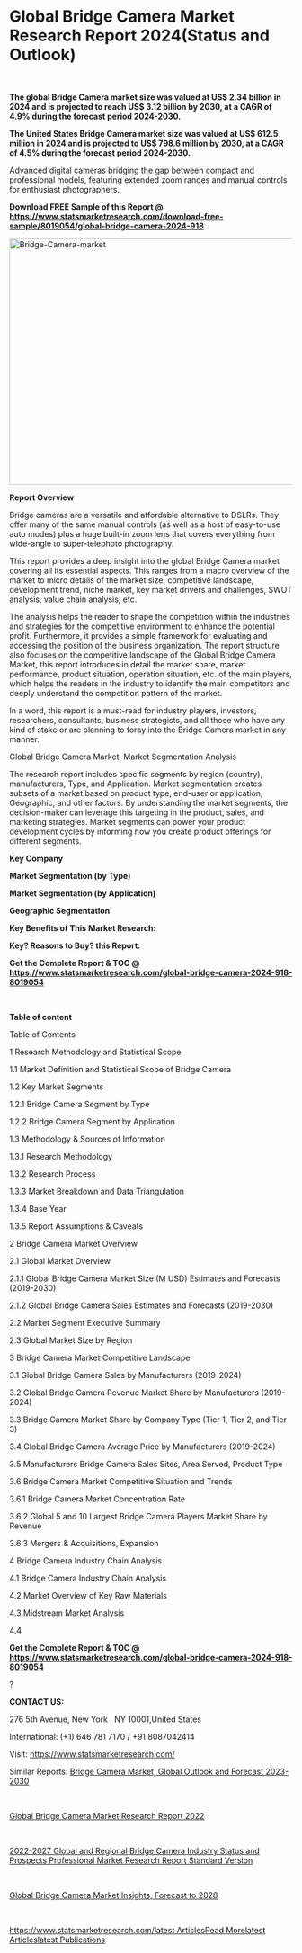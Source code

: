<h1>Global Bridge Camera Market Research Report 2024(Status and Outlook)</h1><br/><p><strong>The global Bridge Camera market size was valued at US$ 2.34 billion in 2024 and is projected to reach US$ 3.12 billion by 2030, at a <strong>CAGR</strong> of 4.9% during the forecast period 2024-2030.</strong></p>
 
 
 
 <p><strong>The United States Bridge Camera market size was valued at US$ 612.5 million in 2024 and is projected to US$ 798.6 million by 2030, at a <strong>CAGR</strong> of 4.5% during the forecast period 2024-2030.</strong></p>
 
 
 
 <p>Advanced digital cameras bridging the gap between compact and professional models, featuring extended zoom ranges and manual controls for enthusiast photographers.</p>
 
 
 
 <p><strong>Download FREE Sample of this Report @ <a href="https://www.statsmarketresearch.com/download-free-sample/8019054/global-bridge-camera-2024-918">https://www.statsmarketresearch.com/download-free-sample/8019054/global-bridge-camera-2024-918</a></strong></p>
 
 
 
 <p><img alt="Bridge-Camera-market" src="https://www.grandresearchstore.com/assets/report-images/Bridge_Camera_market.png" style="width: 730px; height: 438px;" /></p>
 
 
 
 <p><strong>Report Overview</strong></p>
 
 
 
 <p>Bridge cameras are a versatile and affordable alternative to DSLRs. They offer many of the same manual controls (as well as a host of easy-to-use auto modes) plus a huge built-in zoom lens that covers everything from wide-angle to super-telephoto photography.</p>
 
 
 
 <p>This report provides a deep insight into the global Bridge Camera market covering all its essential aspects. This ranges from a macro overview of the market to micro details of the market size, competitive landscape, development trend, niche market, key market drivers and challenges, SWOT analysis, value chain analysis, etc.</p>
 
 
 
 <p>The analysis helps the reader to shape the competition within the industries and strategies for the competitive environment to enhance the potential profit. Furthermore, it provides a simple framework for evaluating and accessing the position of the business organization. The report structure also focuses on the competitive landscape of the Global Bridge Camera Market, this report introduces in detail the market share, market performance, product situation, operation situation, etc. of the main players, which helps the readers in the industry to identify the main competitors and deeply understand the competition pattern of the market.</p>
 
 
 
 <p>In a word, this report is a must-read for industry players, investors, researchers, consultants, business strategists, and all those who have any kind of stake or are planning to foray into the Bridge Camera market in any manner.</p>
 
 
 
 <p>Global Bridge Camera Market: Market Segmentation Analysis</p>
 
 
 
 <p>The research report includes specific segments by region (country), manufacturers, Type, and Application. Market segmentation creates subsets of a market based on product type, end-user or application, Geographic, and other factors. By understanding the market segments, the decision-maker can leverage this targeting in the product, sales, and marketing strategies. Market segments can power your product development cycles by informing how you create product offerings for different segments.</p>
 
 
 
 <p><strong>Key Company</strong></p>
 
 
 
 <p><strong>Market Segmentation (by Type)</strong></p>
 
 
 
 <p><strong>Market Segmentation (<strong>by Application</strong>)</strong></p>
 
 
 
 <p><strong>Geographic Segmentation</strong></p>
 
 
 
 <p><strong>Key Benefits of This Market Research:</strong></p>
 
 
 
 <p><strong>Key? <strong>Reasons to Buy</strong>? this Report:</strong></p>
 
 
 
 <div><b>Get the Complete Report & TOC @ <a href="https://www.statsmarketresearch.com/global-bridge-camera-2024-918-8019054">https://www.statsmarketresearch.com/global-bridge-camera-2024-918-8019054</a></b></div>
 
 
 
 <p><br />
 
 <b>Table of content</b></p>
 
 
 
 <p>Table of Contents<br />
 
 1 Research Methodology and Statistical Scope<br />
 
 1.1 Market Definition and Statistical Scope of Bridge Camera<br />
 
 1.2 Key Market Segments<br />
 
 1.2.1 Bridge Camera Segment by Type<br />
 
 1.2.2 Bridge Camera Segment by Application<br />
 
 1.3 Methodology & Sources of Information<br />
 
 1.3.1 Research Methodology<br />
 
 1.3.2 Research Process<br />
 
 1.3.3 Market Breakdown and Data Triangulation<br />
 
 1.3.4 Base Year<br />
 
 1.3.5 Report Assumptions & Caveats<br />
 
 2 Bridge Camera Market Overview<br />
 
 2.1 Global Market Overview<br />
 
 2.1.1 Global Bridge Camera Market Size (M USD) Estimates and Forecasts (2019-2030)<br />
 
 2.1.2 Global Bridge Camera Sales Estimates and Forecasts (2019-2030)<br />
 
 2.2 Market Segment Executive Summary<br />
 
 2.3 Global Market Size by Region<br />
 
 3 Bridge Camera Market Competitive Landscape<br />
 
 3.1 Global Bridge Camera Sales by Manufacturers (2019-2024)<br />
 
 3.2 Global Bridge Camera Revenue Market Share by Manufacturers (2019-2024)<br />
 
 3.3 Bridge Camera Market Share by Company Type (Tier 1, Tier 2, and Tier 3)<br />
 
 3.4 Global Bridge Camera Average Price by Manufacturers (2019-2024)<br />
 
 3.5 Manufacturers Bridge Camera Sales Sites, Area Served, Product Type<br />
 
 3.6 Bridge Camera Market Competitive Situation and Trends<br />
 
 3.6.1 Bridge Camera Market Concentration Rate<br />
 
 3.6.2 Global 5 and 10 Largest Bridge Camera Players Market Share by Revenue<br />
 
 3.6.3 Mergers & Acquisitions, Expansion<br />
 
 4 Bridge Camera Industry Chain Analysis<br />
 
 4.1 Bridge Camera Industry Chain Analysis<br />
 
 4.2 Market Overview of Key Raw Materials<br />
 
 4.3 Midstream Market Analysis<br />
 
 4.4</p>
 
 
 
 <div><b>Get the Complete Report & TOC @ <a href="https://www.statsmarketresearch.com/global-bridge-camera-2024-918-8019054">https://www.statsmarketresearch.com/global-bridge-camera-2024-918-8019054</a></b></div>
 
 
 
 <p>? </p>
 
 
 
 <p><b>CONTACT US:</b><br />
 
 276 5th Avenue, New York , NY 10001,United States<br />
 
 International: (+1) 646 781 7170 / +91 8087042414<br />
 
 Visit: <a href="https://www.statsmarketresearch.com/">https://www.statsmarketresearch.com/</a><br />
 
 Similar Reports: <a href="https://www.statsmarketresearch.com/global-bridge-camera-2024-918-8019054">Bridge Camera Market, Global Outlook and Forecast 2023-2030</a><br />
 
 <br />
 
 <a href="https://www.statsmarketresearch.com/global-bridge-camera-2024-918-8019054">Global Bridge Camera Market Research Report 2022</a><br />
 
 <br />
 
 <a href="https://www.statsmarketresearch.com/global-bridge-camera-2024-918-8019054">2022-2027 Global and Regional Bridge Camera Industry Status and Prospects Professional Market Research Report Standard Version</a><br />
 
 <br />
 
 <a href="https://www.statsmarketresearch.com/global-bridge-camera-2024-918-8019054">Global Bridge Camera Market Insights, Forecast to 2028</a><br />
 
 <br />
 
 <a href="https://gyeongbokgung.com">https://www.statsmarketresearch.com/</a><a href="https://hallyeomaritime.com">latest Articles</a><a href="https://jingwansa.com">Read More</a><a href="https://nguoiviet.jp/">latest Articles</a><a href="https://www.intelmarketresearch.com/">latest Publications</a></p>